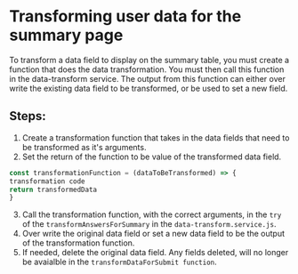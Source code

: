 # Transforming user data for the summary page

To transform a data field to display on the summary table, you must create a function that does the data transformation. You must then call this function in the data-transform service. The output from this function can either over write the existing data field to be transformed, or be used to set a new field.

## Steps:

1.  Create a transformation function that takes in the data fields that need to be transformed as it's arguments.
2.  Set the return of the function to be value of the transformed data field.

```javascript
const transformationFunction = (dataToBeTransformed) => {
transformation code
return transformedData
}
```

3.  Call the transformation function, with the correct arguments, in the `try` of the `transformAnswersForSummary` in the `data-transform.service.js`.
4.  Over write the original data field or set a new data field to be the output of the transformation function.
5.  If needed, delete the original data field. Any fields deleted, will no longer be avaialble in the `transformDataForSubmit function`.
